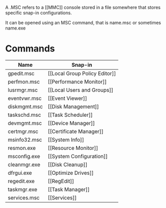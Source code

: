 A .MSC refers to a [[MMC]] console stored in a file somewhere that stores specific snap-in configurations.

It can be opened using an MSC command, that is
name.msc
or sometimes
name.exe

# Commands

| Name         | Snap-in                       |
| ------------ | ----------------------------- |
| gpedit.msc   | [[Local Group Policy Editor]] |
| perfmon.msc  | [[Performance Monitor]]       |
| lusrmgr.msc  | [[Local Users and Groups]]    |
| eventvwr.msc | [[Event Viewer]]              |
| diskmgmt.msc | [[Disk Management]]           |
| taskschd.msc | [[Task Scheduler]]            |
| devmgmt.msc  | [[Device Manager]]            |
| certmgr.msc  | [[Certificate Manager]]       |
| msinfo32.msc | [[System Info]]               |
| resmon.exe   | [[Resource Monitor]]          |
| msconfig.exe | [[System Configuration]]      |
| cleanmgr.exe | [[Disk Cleanup]]              |
| dfrgui.exe   | [[Optimize Drives]]           |
| regedit.exe  | [[RegEdit]]                   |
| taskmgr.exe  | [[Task Manager]]              |
| services.msc | [[Services]]                  |

